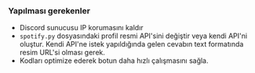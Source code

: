 ### Yapılması gerekenler
- Discord sunucusu IP korumasını kaldır
- ``spotify.py`` dosyasındaki profil resmi API'sini değiştir veya kendi API'ni oluştur.
Kendi API'ne istek yapıldığında gelen cevabın text formatında resim URL'si olması gerek.
- Kodları optimize ederek botun daha hızlı çalışmasını sağla.
